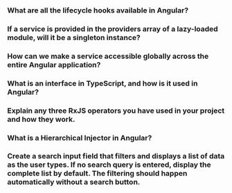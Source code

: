 ### What are all the lifecycle hooks available in Angular?

### If a service is provided in the providers array of a lazy-loaded module, will it be a singleton instance?

### How can we make a service accessible globally across the entire Angular application?


### What is an interface in TypeScript, and how is it used in Angular?

### Explain any three RxJS operators you have used in your project and how they work.

### What is a Hierarchical Injector in Angular?


###  Create a search input field that filters and displays a list of data as the user types. If no search query is entered, display the complete list by default. The filtering should happen automatically without a search button.

